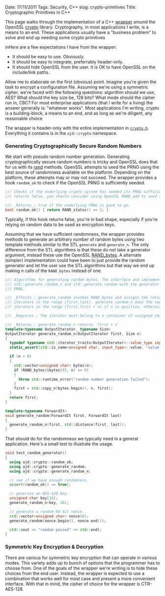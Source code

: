 Date: 17/11/2011
Tags: Security, C++
slug: crypto-primitives
Title: Cryptographic Primitives in C++

This page walks through the implementation of a C++ [wrapper][final] around the OpenSSL
[crypto][openssl] library. Cryptography, in most applications I write, is a means to an end. These
applications usually have a "business problem" to solve and end up needing some crypto primitives


inHere
are a few expectations I have from the wrapper:

- It should be easy to use. Obviously. 
- It should be easy to integrate, preferrably header-only.
- It should hide OpenSSL from the user. It is OK to have OpenSSL on the include/link paths.

Allow me to elaborate on the first (obvious) point. Imagine you're given the task to encrypt a
configuration file. Assuming we're using a symmetric cipher, we're faced with the following
questions: algorithm should we use, AES? What should the key size be, 128 bits? What mode should the
cipher run in, CBC? For most enterprise applications (that I write for a living) the answer
generally is: "whatever works". Most applications I'm writing, crypto is a building-block, a means
to an end, and as long as we're diligent, any reasonable choice

The wrapper is header-only with the entire implementation in [`crypto.h`][final]. Everything it
contains is in the `ajd::crypto` namespace.

### Generating Cryptographically Secure Random Numbers

We start with pseudo random number generation. Generating cryptographically secure random numbers is
tricky and OpenSSL does that for us with its [rand][rand] methods. OpenSSL attempts to seed the PRNG
using the best source of randomness available on the platform. Depending on the platform, these
attempts may or may not succeed. The wrapper provides a hook `random_ok` to check if the OpenSSL
PRNG is sufficiently seeded. 

```` cpp
/// Checks if the underlying crypto system has seeded its PRNG sufficiently. If this method
/// returns false, you should consider using OpenSSL RAND_add to seed the PRNG.

/// _Returns_: true if the underlying PRNG is good to go.
bool random_ok() { return RAND_status() == 1; }
````

Typically, if this hook returns false, you're in bad shape, especially if you're relying on random
data to be used as encryption keys.

Assuming that we have sufficient randomness, the wrapper provides methods to generate an arbitrary
number of random bytes using two template methods similar to the STL `generate` and
`generate_n`. The only difference from the STL algorithms is that these do not take a generator
argument, instead these use the OpenSSL [RAND_bytes][bytes]. A alternate (simpler) implementation
could have been to just provide the random generator and let the user use the STL algorithms but
that way we end up making n calls of the `RAND_bytes` instead of one.

```` cpp
/// Algorithms for generating random bytes. The interface and implementation are the similar to
/// std::generate_random_n and std::generate_random with the generator argument fixed to OpenSSL
/// PRNG.

/// _Effects_: generate_random invokes RAND_bytes and assigns the returned bytes through all the
/// iterators in the range [first,last). generate_random_n does the same through all the
/// iterators in the range [first,first + n) if n is positive, otherwise it does nothing.

/// _Requires_: The iterator must belong to a container of unsigned char

/// _Returns_: generate_random_n returns `first + n`
template<typename OutputIterator, typename Size>
OutputIterator generate_random_n(OutputIterator first, Size n)
{
  typedef typename std::iterator_traits<OutputIterator>::value_type input_type;
  static_assert(std::is_same<unsigned char, input_type>::value, "value type needs to be unsigned char");

  if (n > 0)
  {
    std::vector<unsigned char> bytes(n);
    if (RAND_bytes(&bytes[0], n) == 0)
    {
      throw std::runtime_error("random number generation failed");
    }
    first = std::copy_n(bytes.begin(), n, first);
  }
  return first;
}

template<typename ForwardIt>
void generate_random(ForwardIt first, ForwardIt last)
{
  generate_random_n(first, std::distance(first, last));
}
````

That should do for the randomness we typically need in a general application. Here's a small test to
illustrate the usage.

```` cpp
void test_random_generator()
{
  using ajd::crypto::random_ok;
  using ajd::crypto::generate_random;
  using ajd::crypto::generate_random_n;

  // see if we have enough randomness.
  assert(random_ok() == true);

  // generate an AES-128 key.
  unsigned char key[16];
  generate_random_n(key, 16);

  // generate a random 64 bit nonce.
  std::vector<unsigned char> nonce(8);
  generate_random(nonce.begin(), nonce.end());

  std::cout << "random passed" << std::endl;
}
````

### Symmetric Key Encryption & Decryption 

There are various for symmetric key encryption that can operate in various modes. This variety adds
up to bunch of options that the programmer has to choose from. One of the goals of the wrapper we're
writing is to hide these choices from the end user. Instead, the wrapper is expected to use a
combination that works well for most case and present a more convenient interface. With that in
mind, the cipher of choice for the wrapper is CTR-AES-128.







[rand]:http://www.openssl.org/docs/crypto/rand.html
[openssl]: http://www.openssl.org/docs/crypto/crypto.html
[bytes]: http://www.openssl.org/docs/crypto/RAND_bytes.html
[final]: https://github.com/aldrin/home/blob/master/web/code/c%2B%2B/crypto/crypto.h
